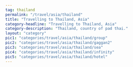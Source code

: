 ```yaml
---
tag: thailand
permalink: "/travel/asia/thailand"
title: "Travelling to Thailand, Asia"
category-headline: "Travelling to Thailand, Asia"
category-description: "Thailand, country of pad thai."
layout: "category"
pic1: "categories/travel/asia/thailand/group"
pic2: "categories/travel/asia/thailand/gaggan2"
pic3: "categories/travel/asia/thailand/sea"
pic4: "categories/travel/asia/thailand/infinity"
pic5: "categories/travel/asia/thailand/hotel"
---
```

